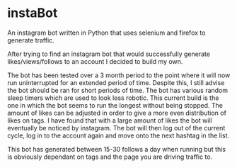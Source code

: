 # instaBot
An instagram bot written in Python that uses selenium and firefox to generate traffic.

After trying to find an instagram bot that would successfully generate likes/views/follows to an account I decided to build my own.

The bot has been tested over a 3 month period to the point where it will now run uninterrupted for an extended period of time.
Despite this, I still advise the bot should be ran for short periods of time.
The bot has various random sleep timers which are used to look less robotic.
This current build is the one in which the bot seems to run the longest without being stopped.
The amount of likes can be adjusted in order to give a more even distribution of likes on tags.
I have found that with a large amount of likes the bot will eventually be noticed by instagram.
The bot will then log out of the current cycle, log in to the account again and move onto the next hashtag in the list.

This bot has generated between 15-30 follows a day when running but this is obviously dependant on tags and the page you are driving traffic to.
